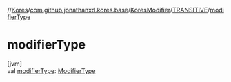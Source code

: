 //[Kores](../../../../index.md)/[com.github.jonathanxd.kores.base](../../index.md)/[KoresModifier](../index.md)/[TRANSITIVE](index.md)/[modifierType](modifier-type.md)

# modifierType

[jvm]\
val [modifierType](modifier-type.md): [ModifierType](../../-modifier-type/index.md)
